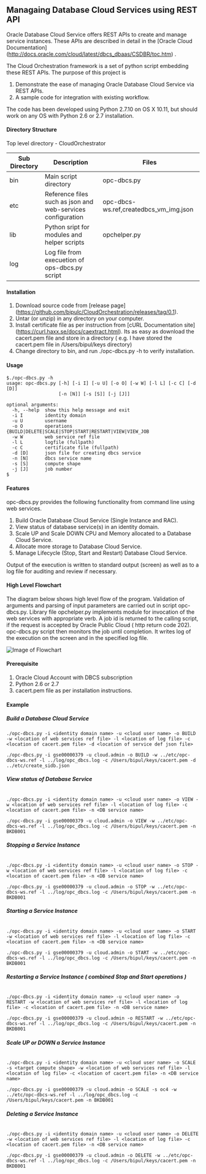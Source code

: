 ## Managaing Database Cloud Services using REST API

Oracle Database Cloud Service offers REST APIs to create and manage service instances. These APIs are described in detail in the [Oracle Cloud Documentation] (http://docs.oracle.com/cloud/latest/dbcs_dbaas/CSDBR/toc.htm) . 

The Cloud Orchestration framework is a set of python script embedding these REST APIs. The purpose of this project is

1.  Demonstrate the ease of managing Oracle Database Cloud Service via REST APIs.
2.  A sample code for integration with existing workflow.

The code has been developed using Python 2.7.10 on OS X 10.11, but should work on any OS with Python 2.6 or 2.7 installation.

#### Directory Structure

Top level directory - CloudOrchestrator
  
| Sub Directory | Description | Files |
|---------------|-------------|-------|
|bin            | Main script directory | opc-dbcs.py|
|etc            | Reference files such as json and web-services configuration |opc-dbcs-ws.ref,createdbcs_vm_img.json |
|lib            | Python sript for modules and helper scripts|opchelper.py|
|log            | Log file from execuetion of ops-dbcs.py script|

#### Installation 

1.  Download source code from [release page] (https://github.com/bipulc/CloudOrchestration/releases/tag/0.1).
2.  Untar (or unzip) in any directory on your computer.
3.  Install certificate file as per instruction from [cURL Documentation site] (https://curl.haxx.se/docs/caextract.html). Its as easy as download the cacert.pem file and store in a directory ( e.g. I have stored the cacert.pem file in /Users/bipul/keys directory)
4.  Change directory to bin, and run ./opc-dbcs.py -h to verify installation.

#### Usage

```
$./opc-dbcs.py -h
usage: opc-dbcs.py [-h] [-i I] [-u U] [-o O] [-w W] [-l L] [-c C] [-d [D]]
                   [-n [N]] [-s [S]] [-j [J]]

optional arguments:
  -h, --help  show this help message and exit
  -i I        identity domain
  -u U        username
  -o O        operations {BUILD|DELETE|SCALE|STOP|START|RESTART|VIEW|VIEW_JOB
  -w W        web service ref file
  -l L        logfile (fullpath)
  -c C        certificate file (fullpath)
  -d [D]      json file for creating dbcs service
  -n [N]      dbcs service name
  -s [S]      compute shape
  -j [J]      job number
$

```

#### Features

opc-dbcs.py provides the following functionality from command line using web services.

1.  Build Oracle Database Cloud Service (Single Instance and RAC).
2.  View status of database service(s) in an identity domain.
3.  Scale UP and Scale DOWN CPU and Memory allocated to a Database Cloud Service.
4.  Allocate more storage to Database Cloud Service.
5.  Manage Lifecycle (Stop, Start and Restart) Database Cloud Service.

Output of the execution is written to standard output (screen) as well as to a log file for auditing and review if necessary.

#### High Level Flowchart

The diagram below shows high level flow of the program. Validation of arguments and parsing of input parameters are carried out in  script opc-dbcs.py. Library file opchelper.py implements module for invocation of the web services with appropriate verb. A job id is returned to the calling script, if the request is accepted by Oracle Public Cloud ( http return code 202). opc-dbcs.py script then monitors the job until completion. It writes log of the execution on the screen and in the specified log file.

![Image of Flowchart](https://github.com/bipulc/CloudOrchestration/blob/master/OPC-DBCS-WsOpsInterface.001.jpeg)

#### Prerequisite

1.  Oracle Cloud Account with DBCS subscription
2.  Python 2.6 or 2.7
3.  cacert.pem file as per installation instructions.

#### Example

##### Build a Database Cloud Service

```
./opc-dbcs.py -i <identity domain name> -u <cloud user name> -o BUILD -w <location of web services ref file> -l <location of log file> -c <location of cacert.pem file> -d <location of service def json file>

./opc-dbcs.py -i gse00000379 -u cloud.admin -o BUILD -w ../etc/opc-dbcs-ws.ref -l ../log/opc_dbcs.log -c /Users/bipul/keys/cacert.pem -d ../etc/create_sidb.json

```

##### View status of Database Service

```

./opc-dbcs.py -i <identity domain name> -u <cloud user name> -o VIEW -w <location of web services ref file> -l <location of log file> -c <location of cacert.pem file> -n <DB service name>

./opc-dbcs.py -i gse00000379 -u cloud.admin -o VIEW -w ../etc/opc-dbcs-ws.ref -l ../log/opc_dbcs.log -c /Users/bipul/keys/cacert.pem -n BKDB001

```

##### Stopping a Service Instance

```

./opc-dbcs.py -i <identity domain name> -u <cloud user name> -o STOP -w <location of web services ref file> -l <location of log file> -c <location of cacert.pem file> -n <DB service name>

./opc-dbcs.py -i gse00000379 -u cloud.admin -o STOP -w ../etc/opc-dbcs-ws.ref -l ../log/opc_dbcs.log -c /Users/bipul/keys/cacert.pem -n BKDB001

```

##### Starting a Service Instance

```

./opc-dbcs.py -i <identity domain name> -u <cloud user name> -o START -w <location of web services ref file> -l <location of log file> -c <location of cacert.pem file> -n <DB service name>

./opc-dbcs.py -i gse00000379 -u cloud.admin -o START -w ../etc/opc-dbcs-ws.ref -l ../log/opc_dbcs.log -c /Users/bipul/keys/cacert.pem -n BKDB001

```

##### Restarting a Service Instance ( combined Stop and Start operations )

```

./opc-dbcs.py -i <identity domain name> -u <cloud user name> -o RESTART -w <location of web services ref file> -l <location of log file> -c <location of cacert.pem file> -n <DB service name>

./opc-dbcs.py -i gse00000379 -u cloud.admin -o RESTART -w ../etc/opc-dbcs-ws.ref -l ../log/opc_dbcs.log -c /Users/bipul/keys/cacert.pem -n BKDB001

```

##### Scale UP or DOWN a Service Instance

```

./opc-dbcs.py -i <identity domain name> -u <cloud user name> -o SCALE -s <target compute shape> -w <location of web services ref file> -l <location of log file> -c <location of cacert.pem file> -n <DB service name>

./opc-dbcs.py -i gse00000379 -u cloud.admin -o SCALE -s oc4 -w ../etc/opc-dbcs-ws.ref -l ../log/opc_dbcs.log -c /Users/bipul/keys/cacert.pem -n BKDB001

```
##### Deleting a Service Instance

```

./opc-dbcs.py -i <identity domain name> -u <cloud user name> -o DELETE -w <location of web services ref file> -l <location of log file> -c <location of cacert.pem file> -n <DB service name>

./opc-dbcs.py -i gse00000379 -u cloud.admin -o DELETE -w ../etc/opc-dbcs-ws.ref -l ../log/opc_dbcs.log -c /Users/bipul/keys/cacert.pem -n BKDB001

```
